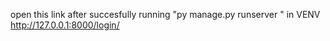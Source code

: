 open this link after succesfully running "py manage.py runserver " in VENV http://127.0.0.1:8000/login/

